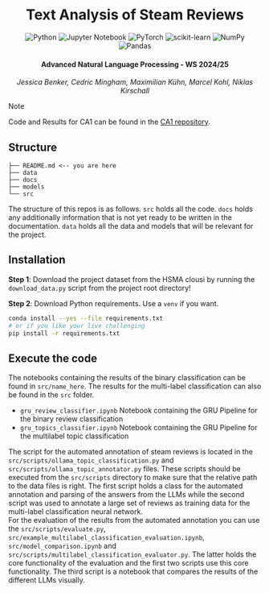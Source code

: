 <div align="center">

<h1>Text Analysis of Steam Reviews</h1>

![Python](https://img.shields.io/badge/python-3670A0?style=for-the-badge&logo=python&logoColor=ffdd54)
![Jupyter Notebook](https://img.shields.io/badge/jupyter-%23FA0F00.svg?style=for-the-badge&logo=jupyter&logoColor=white)
![PyTorch](https://img.shields.io/badge/PyTorch-%23EE4C2C.svg?style=for-the-badge&logo=PyTorch&logoColor=white)
![scikit-learn](https://img.shields.io/badge/scikit--learn-%23F7931E.svg?style=for-the-badge&logo=scikit-learn&logoColor=white)
![NumPy](https://img.shields.io/badge/numpy-%23013243.svg?style=for-the-badge&logo=numpy&logoColor=white)
![Pandas](https://img.shields.io/badge/pandas-%23150458.svg?style=for-the-badge&logo=pandas&logoColor=white)

<h4>Advanced Natural Language Processing - WS 2024/25</h4>

_Jessica Benker, Cedric Mingham, Maximilian Kühn, Marcel Kohl, Niklas Kirschall_

</div>

> [!NOTE]  
> Code and Results for CA1 can be found in the [CA1 repository](https://github.com/maxikuehn/ANLP_WS24).

## Structure

```
├── README.md <-- you are here
├── data
├── docs
├── models
└── src
```

The structure of this repos is as follows. `src` holds all the code. `docs` holds any additionally
information that is not yet ready to be written in the documentation. `data`
holds all the data and models that will be relevant for the project.

## Installation

**Step 1**: Download the project dataset from the HSMA clousi by running the `download_data.py` script from the project root directory!  

**Step 2**: Download Python requirements. Use a `venv` if you want.

```sh
conda install --yes --file requirements.txt
# or if you like your live challenging
pip install -r requirements.txt
```

## Execute the code

The notebooks containing the results of the binary classification can be found in `src/name_here`.
The results for the multi-label classification can also be found in the `src` folder.

- `gru_review_classifier.ipynb` Notebook containing the GRU Pipeline for the binary review classification
- `gru_topics_classifier.ipynb` Notebook containing the GRU Pipeline for the multilabel topic classification

The script for the automated annotation of steam reviews is located in the
`src/scripts/ollama_topic_classification.py` and `src/scripts/ollama_topic_annotator.py` files.
These scripts should be executed from the `src/scripts` directory to make sure that the relative
path to the data files is right. The first script holds a class for the automated annotation and
parsing of the answers from the LLMs while the second script was used to annotate a large set of
reviews as training data for the multi-label classification neural network.  
For the evaluation of the results from the automated annotation you can use the
`src/scripts/evaluate.py`, `src/example_multilabel_classification_evaluation.ipynb`,
`src/model_comparison.ipynb` and `src/scripts/multilabel_classification_evaluator.py`. The latter
holds the core functionality of the evaluation and the first two scripts use this core
functionality. The third script is a notebook that compares the results of the different
LLMs visually.
